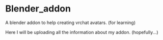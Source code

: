 # Blender_addon
A blender addon to help creating vrchat avatars. (for learning)


Here I will be uploading all the information about my addon. (hopefully...)